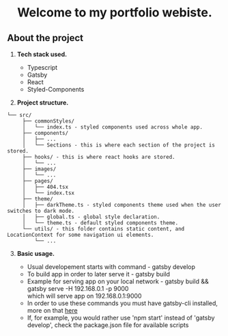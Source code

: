 <h1 align="center">
  Welcome to my portfolio webiste.
</h1>

## About the project

1.  **Tech stack used.**

    <ul>
        <li>Typescript</li>
        <li>Gatsby</li>
        <li>React</li>
        <li>Styled-Components</li>
    </ul>

2.  **Project structure.**

   ```
   └── src/
        ├── commonStyles/
        │   └── index.ts - styled components used across whole app.
        ├── components/
        │   ├── ...
        │   └── Sections - this is where each section of the project is stored.
        ├── hooks/ - this is where react hooks are stored.
        │   └── ... 
        ├── images/
        │   └── ...
        ├── pages/
        │   ├── 404.tsx
        │   └── index.tsx
        ├── theme/
        │   ├── darkTheme.ts - styled components theme used when the user switches to dark mode.
        │   ├── global.ts - global style declaration.
        │   └── theme.ts - default styled components theme.
        └── utils/ - this folder contains static content, and LocationContext for some navigation ui elements.
            └── ... 
   ```

3.  **Basic usage.**

    <ul>
        <li>Usual developement starts with command - gatsby develop</li>
        <li>To build app in order to later serve it - gatsby build</li>
        <li>Example for serving app on your local network - gatsby build && gatsby serve -H 192.168.0.1 -p 9000
            <br/> which will serve app on 192.168.0.1:9000
        </li>
        <li>In order to use these commands you must have gatsby-cli installed, more on that
            <a href="https://www.gatsbyjs.com/docs/reference/gatsby-cli/" target="_blank" rel="noreferrer">here</a>
        </li>
        <li>If, for example, you would rather use 'npm start' instead of 'gatsby develop', check the package.json file for available scripts</li>
    </ul>